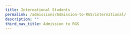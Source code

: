 ```yaml
---
title: International Students
permalink: /admissions/Admission-to-RGS/international/
description: ""
third_nav_title: Admission to RGS
---
```

